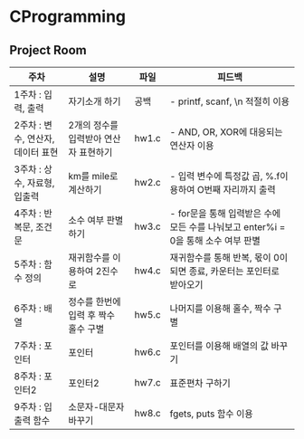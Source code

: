 # CProgramming
## Project Room

주차 | 설명 | 파일 | 피드백
-- | -- | -- | --
1주차 : 입력, 출력 | 자기소개 하기 | 공백 | - printf, scanf, \n 적절히 이용
2주차 : 변수, 연산자, 데이터 표현 | 2개의 정수를 입력받아 연산자 표현하기 | hw1.c | - AND, OR, XOR에 대응되는 연산자 이용
3주차 : 상수, 자료형, 입출력 | km를 mile로 계산하기 | hw2.c | - 입력 변수에 특정값 곱, %.f이용하여 O번째 자리까지 출력
4주차 : 반복문, 조건문 | 소수 여부 판별하기 | hw3.c | - for문을 통해 입력받은 수에 모든 수를 나눠보고 enter%i = 0을 통해 소수 여부 판별
5주차 : 함수 정의 | 재귀함수를 이용하여 2진수로 | hw4.c | 재귀함수를 통해 반복, 몫이 0이 되면 종료, 카운터는 포인터로 받아오기
6주차 : 배열 | 정수를 한번에 입력 후 짝수 홀수 구별 | hw5.c | 나머지를 이용해 홀수, 짝수 구별
7주차 : 포인터 | 포인터 | hw6.c | 포인터를 이용해 배열의 값 바꾸기
8주차 : 포인터2 | 포인터2 | hw7.c | 표준편차 구하기
9주차 : 입출력 함수 | 소문자-대문자 바꾸기 | hw8.c | fgets, puts 함수 이용

